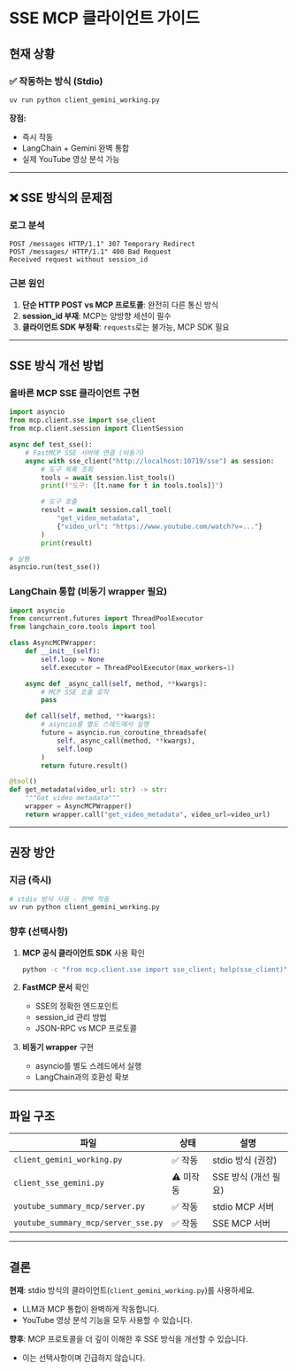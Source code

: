 # SSE MCP 클라이언트 가이드

## 현재 상황

### ✅ 작동하는 방식 (Stdio)
```bash
uv run python client_gemini_working.py
```

**장점:**
- 즉시 작동
- LangChain + Gemini 완벽 통합
- 실제 YouTube 영상 분석 가능

---

## ❌ SSE 방식의 문제점

### 로그 분석
```
POST /messages HTTP/1.1" 307 Temporary Redirect
POST /messages/ HTTP/1.1" 400 Bad Request
Received request without session_id
```

### 근본 원인
1. **단순 HTTP POST vs MCP 프로토콜**: 완전히 다른 통신 방식
2. **session_id 부재**: MCP는 양방향 세션이 필수
3. **클라이언트 SDK 부정확**: `requests`로는 불가능, MCP SDK 필요

---

## SSE 방식 개선 방법

### 올바른 MCP SSE 클라이언트 구현

```python
import asyncio
from mcp.client.sse import sse_client
from mcp.client.session import ClientSession

async def test_sse():
    # FastMCP SSE 서버에 연결 (비동기)
    async with sse_client("http://localhost:10719/sse") as session:
        # 도구 목록 조회
        tools = await session.list_tools()
        print(f"도구: {[t.name for t in tools.tools]}")

        # 도구 호출
        result = await session.call_tool(
            "get_video_metadata",
            {"video_url": "https://www.youtube.com/watch?v=..."}
        )
        print(result)

# 실행
asyncio.run(test_sse())
```

### LangChain 통합 (비동기 wrapper 필요)

```python
import asyncio
from concurrent.futures import ThreadPoolExecutor
from langchain_core.tools import tool

class AsyncMCPWrapper:
    def __init__(self):
        self.loop = None
        self.executor = ThreadPoolExecutor(max_workers=1)

    async def _async_call(self, method, **kwargs):
        # MCP SSE 호출 로직
        pass

    def call(self, method, **kwargs):
        # asyncio를 별도 스레드에서 실행
        future = asyncio.run_coroutine_threadsafe(
            self._async_call(method, **kwargs),
            self.loop
        )
        return future.result()

@tool()
def get_metadata(video_url: str) -> str:
    """Get video metadata"""
    wrapper = AsyncMCPWrapper()
    return wrapper.call("get_video_metadata", video_url=video_url)
```

---

## 권장 방안

### 지금 (즉시)
```bash
# stdio 방식 사용 - 완벽 작동
uv run python client_gemini_working.py
```

### 향후 (선택사항)
1. **MCP 공식 클라이언트 SDK** 사용 확인
   ```bash
   python -c "from mcp.client.sse import sse_client; help(sse_client)"
   ```

2. **FastMCP 문서** 확인
   - SSE의 정확한 엔드포인트
   - session_id 관리 방법
   - JSON-RPC vs MCP 프로토콜

3. **비동기 wrapper** 구현
   - asyncio를 별도 스레드에서 실행
   - LangChain과의 호환성 확보

---

## 파일 구조

| 파일 | 상태 | 설명 |
|------|------|------|
| `client_gemini_working.py` | ✅ 작동 | stdio 방식 (권장) |
| `client_sse_gemini.py` | ⚠️ 미작동 | SSE 방식 (개선 필요) |
| `youtube_summary_mcp/server.py` | ✅ 작동 | stdio MCP 서버 |
| `youtube_summary_mcp/server_sse.py` | ✅ 작동 | SSE MCP 서버 |

---

## 결론

**현재**: stdio 방식의 클라이언트(`client_gemini_working.py`)를 사용하세요.
- LLM과 MCP 통합이 완벽하게 작동합니다.
- YouTube 영상 분석 기능을 모두 사용할 수 있습니다.

**향후**: MCP 프로토콜을 더 깊이 이해한 후 SSE 방식을 개선할 수 있습니다.
- 이는 선택사항이며 긴급하지 않습니다.
